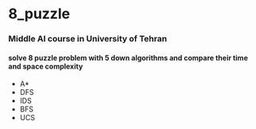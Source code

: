 # 8_puzzle
<h3>Middle AI course in University of Tehran</h3>
<h4>solve 8 puzzle problem with 5 down algorithms and compare their time and space complexity</h4>

* A*
* DFS
* IDS
* BFS
* UCS
